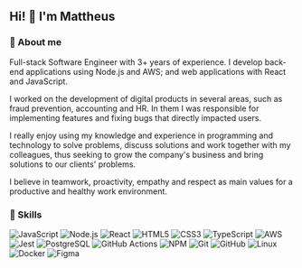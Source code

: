 ## Hi! 👋 I'm Mattheus

### 👤 About me

Full-stack Software Engineer with 3+ years of experience. I develop back-end applications using Node.js and AWS; and web applications with React and JavaScript.

I worked on the development of digital products in several areas, such as fraud prevention, accounting and HR. In them I was responsible for implementing features and fixing bugs that directly impacted users.

I really enjoy using my knowledge and experience in programming and technology to solve problems, discuss solutions and work together with my colleagues, thus seeking to grow the company's business and bring solutions to our clients' problems.

I believe in teamwork, proactivity, empathy and respect as main values for a productive and healthy work environment.

### 🔧 Skills
![JavaScript](https://img.shields.io/badge/-JavaScript-black?style=for-the-badge&logo=javascript)
![Node.js](https://img.shields.io/badge/Node.js-339933.svg?style=for-the-badge&logo=node.js&logoColor=white)
![React](https://img.shields.io/badge/-React-20232a?style=for-the-badge&logo=react)
![HTML5](https://img.shields.io/badge/-HTML5-E34F26?style=for-the-badge&logo=html5&logoColor=white)
![CSS3](https://img.shields.io/badge/-CSS3-1572B6?style=for-the-badge&logo=css3)
![TypeScript](https://img.shields.io/badge/-TypeScript-white?style=for-the-badge&logo=typescript)
![AWS](https://img.shields.io/badge/-AWS-FF9900?style=for-the-badge&logo=amazonwebservices)
![Jest](https://img.shields.io/badge/-Jest-C21325?style=for-the-badge&logo=jest)
![PostgreSQL](https://img.shields.io/badge/-PostgreSQL-b3cee6?style=for-the-badge&logo=githubactions)
![GitHub Actions](https://img.shields.io/badge/-GitHub%20Actions-white?style=for-the-badge&logo=githubactions)
![NPM](https://img.shields.io/badge/NPM-CB3837.svg?style=for-the-badge&logo=npm)
![Git](https://img.shields.io/badge/-Git-black?style=for-the-badge&logo=git)
![GitHub](https://img.shields.io/badge/-GitHub-181717?style=for-the-badge&logo=github)
![Linux](https://img.shields.io/badge/-Linux-white?style=for-the-badge&logo=linux)
![Docker](https://img.shields.io/badge/-Docker-black?style=for-the-badge&logo=docker)
![Figma](https://img.shields.io/badge/-Figma-white?style=for-the-badge&logo=figma)

<!--
<a href="https://www.linkedin.com/in/mattheuseinloft/" rel="noopener noreferrer">
  <img alt="LinkedIn" src="https://img.shields.io/badge/-LinkedIn-blue?style=flat-square&logo=Linkedin&logoColor=white"/>
</a>

Here are some ideas to get you started:

- 🔭 I’m currently working on ...
- 🌱 I’m currently learning ...
- 👯 I’m looking to collaborate on ...
- 🤔 I’m looking for help with ...
- 💬 Ask me about ...
- 📫 How to reach me: ...
- 😄 Pronouns: ...
- ⚡ Fun fact: ...
-->
